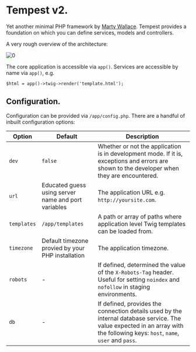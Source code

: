 # Tempest v2.

Yet another minimal PHP framework by [Marty Wallace](http://martywallace.com). Tempest provides a foundation on which you can define services, models and controllers.

A very rough overview of the architecture:

![0](http://i.imgur.com/PSW0og3.png)

The core application is accessible via `app()`. Services are accessible by name via `app()`, e.g.

    $html = app()->twig->render('template.html');

## Configuration.

Configuration can be provided via `/app/config.php`. There are a handful of inbuilt configuration options:

<table>
	<thead>
		<tr>
			<th>Option</th>
			<th>Default</th>
			<th>Description</th>
		</tr>
	</thead>
	<tbody>
		<tr>
			<td><code>dev</code></td>
			<td><code>false</code></td>
			<td>Whether or not the application is in development mode. If it is, exceptions and errors are shown to the developer when they are encountered.</td>
		</tr>
		<tr>
			<td><code>url</code></td>
			<td>Educated guess using server name and port variables</td>
			<td>The application URL e.g. <code>http://yoursite.com</code>.</td>
		</tr>
		<tr>
			<td><code>templates</code></td>
			<td><code>/app/templates</code></td>
			<td>A path or array of paths where application level Twig templates can be loaded from.</td>
		</tr>
		<tr>
			<td><code>timezone</code></td>
			<td>Default timezone provied by your PHP installation</td>
			<td>The application timezone.</td>
		</tr>
		<tr>
			<td><code>robots</code></td>
			<td>-</td>
			<td>If defined, determined the value of the <code>X-Robots-Tag</code> header. Useful for setting <code>noindex</code> and <code>nofollow</code> in staging environments.</td>
		</tr>
		<tr>
		    <td><code>db</code></td>
		    <td>-</td>
		    <td>If defined, provides the connection details used by the internal database service. The value expected in an array with the following keys: <code>host</code>, <code>name</code>, <code>user</code> and <code>pass</code>.</td>
		</tr>
	</tbody>
</table>